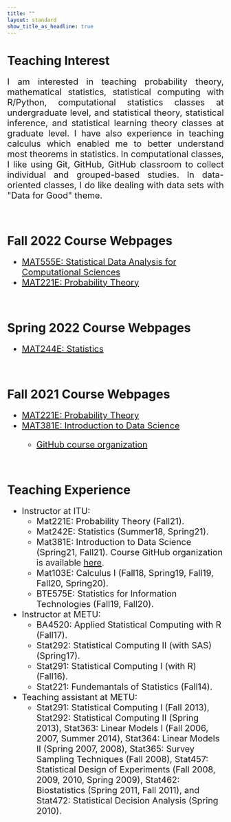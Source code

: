 ```yaml
---
title: ""
layout: standard
show_title_as_headline: true
---
```


<h1 color="rgb(132," 132,="" 132);="">Teaching Interest</h1>
<p style="font-size:20px;text-align: justify;">I am interested in teaching probability theory,
mathematical statistics, statistical computing with R/Python, computational statistics classes at undergraduate level, and statistical theory, statistical inference, and statistical learning theory classes at graduate level. I have also experience in teaching calculus which enabled me to better understand most theorems in statistics. In computational classes, I like using Git, GitHub, GitHub classroom to collect individual and grouped-based studies. In data-oriented classes, I do like dealing with data sets with "Data for Good" theme.<p>
<br>
<h1 color="rgb(132," 132,="" 132);="">Fall 2022 Course Webpages</h1>
<ul style="font-size:20px;text-align:">
<li> <a href="https://mat555e-fall22.github.io/">MAT555E: Statistical Data Analysis for Computational Sciences</a></li>
<li> <a href="https://gulinan.github.io/mat221e-fall22/">MAT221E: Probability Theory</a></li>
</ul>  
<br>    
<h1 color="rgb(132," 132,="" 132);="">Spring 2022 Course Webpages</h1>
<ul style="font-size:20px;text-align:">
<li> <a href="https://gulinan.github.io/mat244e/">MAT244E: Statistics</a></li>
</ul>
<br>
<h1 color="rgb(132," 132,="" 132);="">Fall 2021 Course Webpages</h1>
<ul style="font-size:20px;text-align:">
<li> <a href="https://gulinan.github.io/mat221e/">MAT221E: Probability Theory</a></li>
<li> <a href="https://gulinan.github.io/mat381e/">MAT381E: Introduction to Data Science </a></li>
<ul>
<li>
<a href="https://github.com/MAT381E-Fall21/"> GitHub course organization</a>
</ul>
</ul>
</li>
<br>
<h1 color="rgb(132," 132,="" 132);="">Teaching Experience</h1>
<ul style="font-size:20px;">
<li> Instructor at ITU:
<ul>
<li>
Mat221E: Probability Theory (Fall21).  
</li> 
<li>
Mat242E: Statistics (Summer18, Spring21). 
</li> 
<li>
Mat381E: Introduction to Data Science (Spring21, Fall21). Course GitHub organization is available <a href="https://github.com/MAT381E-Spring21">here</a>.
</li> 
<li>
Mat103E: Calculus I (Fall18, Spring19, Fall19, Fall20, Spring20). 
</li> 
<li>
BTE575E: Statistics for Information Technologies (Fall19, Fall20).
</li> 
</ul>  
<li> Instructor at METU:
<ul>
<li>
BA4520: Applied Statistical Computing with R (Fall17).
</li>
<li>
Stat292: Statistical Computing II (with SAS) (Spring17).
</li>
<li>
Stat291: Statistical Computing I (with R) (Fall16).
</li>
<li>
Stat221: Fundemantals of Statistics (Fall14).
</li>
</ul> 
<li> Teaching assistant at METU:
<ul>
<li>
Stat291: Statistical Computing I (Fall 2013),
Stat292: Statistical Computing II (Spring 2013),
Stat363: Linear Models I  (Fall 2006, 2007, Summer 2014),
Stat364: Linear Models II (Spring 2007, 2008),
Stat365: Survey Sampling Techniques (Fall 2008),
Stat457: Statistical Design of Experiments (Fall 2008, 2009, 2010, Spring 2009),
Stat462: Biostatistics (Spring 2011, Fall 2011), and
Stat472: Statistical Decision Analysis (Spring 2010).
</li> 
</ul>  
</ul> 
<br>
